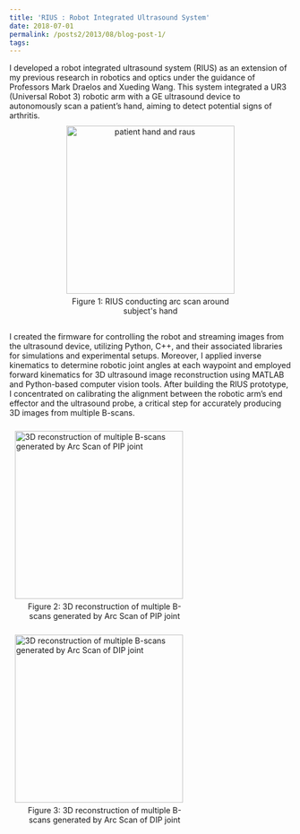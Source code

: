 ```yaml
---
title: 'RIUS : Robot Integrated Ultrasound System'
date: 2018-07-01
permalink: /posts2/2013/08/blog-post-1/
tags:
---
```


<div>
  I developed a robot integrated ultrasound system (RIUS) as an extension of my previous research in robotics and optics under the guidance of Professors Mark Draelos and Xueding Wang. This system integrated a UR3 (Universal Robot 3) robotic arm with a GE ultrasound device to autonomously scan a patient’s hand, aiming to detect potential signs of arthritis. 
  
  <div style="text-align: center;">
    <figure style="display: inline-block; width: 320px; margin: 10px; vertical-align: top;">
        <img src="https://kyoungmokoo.github.io/images/RAUS_image3.png" alt="patient hand and raus" style="width: 300px;">
        <figcaption style="text-align: center; padding: 5px;">Figure 1: RIUS conducting arc scan around subject's hand</figcaption>
      </figure>
  </div>
  
  I created the firmware for controlling the robot and streaming images from the ultrasound device, utilizing Python, C++, and their associated libraries for simulations and experimental setups. Moreover, I applied inverse kinematics to determine robotic joint angles at each waypoint and employed forward kinematics for 3D ultrasound image reconstruction using MATLAB and Python-based computer vision tools. After building the RIUS prototype, I concentrated on calibrating the alignment between the robotic arm’s end effector and the ultrasound probe, a critical step for accurately producing 3D images from multiple B-scans.

  <div>
    <figure style="display: inline-block; width: 320px; margin: 10px; vertical-align: top;">
        <img src="https://kyoungmokoo.github.io/images/RIUS_Project_1.png" alt="3D reconstruction of multiple B-scans generated by Arc Scan of PIP joint" style="width: 300px;">
        <figcaption style="text-align: center; padding: 5px;">Figure 2: 3D reconstruction of multiple B-scans generated by Arc Scan of PIP joint </figcaption>
      </figure>
      <figure style="display: inline-block; width: 320px; margin: 10px; vertical-align: top;">
        <img src="https://kyoungmokoo.github.io/images/RIUS_Project_2.png" alt="3D reconstruction of multiple B-scans generated by Arc Scan of DIP joint" style="width: 300px;">
        <figcaption style="text-align: center; padding: 5px;">Figure 3: 3D reconstruction of multiple B-scans generated by Arc Scan of DIP joint </figcaption>
      </figure>
  </div>
</div>